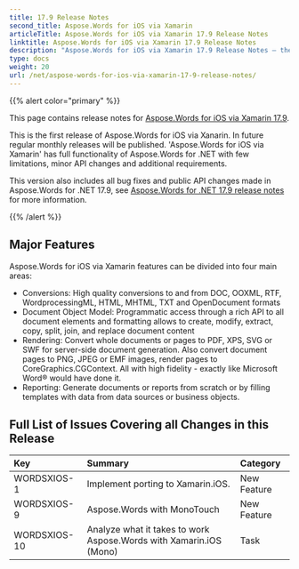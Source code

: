 ```yaml
---
title: 17.9 Release Notes
second_title: Aspose.Words for iOS via Xamarin
articleTitle: Aspose.Words for iOS via Xamarin 17.9 Release Notes
linktitle: Aspose.Words for iOS via Xamarin 17.9 Release Notes
description: "Aspose.Words for iOS via Xamarin 17.9 Release Notes – the latest updates and fixes."
type: docs
weight: 20
url: /net/aspose-words-for-ios-via-xamarin-17-9-release-notes/
---
```


{{% alert color="primary" %}}

This page contains release notes for [Aspose.Words for iOS via Xamarin 17.9](https://downloads.aspose.com/words/iosxamarin/new-releases/aspose.words-for-ios-via-xamarin-17.9/).

This is the first release of Aspose.Words for iOS via Xanarin. In future regular monthly releases will be published. 'Aspose.Words for iOS via Xamarin' has full functionality of Aspose.Words for .NET with few limitations, minor API changes and additional requirements.

This version also includes all bug fixes and public API changes made in Aspose.Words for .NET 17.9, see [Aspose.Words for .NET 17.9 release notes](/words/net/aspose-words-for-net-17-9-release-notes/) for more information.

{{% /alert %}}

## Major Features

Aspose.Words for iOS via Xamarin features can be divided into four main areas:

- Conversions: High quality conversions to and from DOC, OOXML, RTF, WordprocessingML, HTML, MHTML, TXT and OpenDocument formats
- Document Object Model: Programmatic access through a rich API to all document elements and formatting allows to create, modify, extract, copy, split, join, and replace document content
- Rendering: Convert whole documents or pages to PDF, XPS, SVG or SWF for server-side document generation. Also convert document pages to PNG, JPEG or EMF images, render pages to CoreGraphics.CGContext. All with high fidelity - exactly like Microsoft Word® would have done it.
- Reporting: Generate documents or reports from scratch or by filling templates with data from data sources or business objects.

## Full List of Issues Covering all Changes in this Release

|Key|Summary|Category|
| :- | :- | :- |
|WORDSXIOS-1|Implement porting to Xamarin.iOS.|New Feature|
|WORDSXIOS-9|Aspose.Words with MonoTouch|New Feature|
|WORDSXIOS-10|Analyze what it takes to work Aspose.Words with Xamarin.iOS (Mono)|Task|


